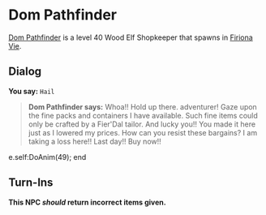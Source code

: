 # Dom Pathfinder



[Dom Pathfinder](/npc/84198) is a level 40 Wood Elf Shopkeeper that spawns in [Firiona Vie](/zone/84).



## Dialog

**You say:** `Hail`



>**Dom Pathfinder says:** Whoa!!  Hold up there. adventurer!  Gaze upon the fine packs and containers I have available.  Such fine items could only be crafted by a Fier'Dal tailor.  And lucky you!!  You made it here just as I lowered my prices.  How can you resist these bargains?  I am taking a loss here!!  Last day!!  Buy now!!


e.self:DoAnim(49);
end



## Turn-Ins



**This NPC *should* return incorrect items given.**





